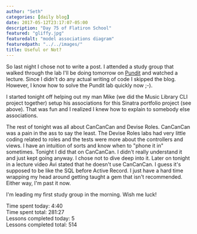 ```yaml
---
author: "Seth"
categories: [daily blog]
date: 2017-05-12T23:17:07-05:00
description: "Day 75 of Flatiron School"
featured: "gliffy.jpg"
featuredalt: "model associations diagram"
featuredpath: "../../images/"
title: Useful or Not?
---
```


So last night I chose not to write a post. I attended a study group that walked through the lab I'll be doing tomorrow on [Pundit][1] and watched a lecture. Since I didn't do any actual writing of code I skipped the blog. However, I know how to solve the Pundit lab quickly now ;-).

I started tonight off helping out my man Mike (we did the Music Library CLI project together) setup his associations for this Sinatra portfolio project (see above). That was fun and I realized I knew how to explain to somebody else associations.

The rest of tonight was all about CanCanCan and Devise Roles. CanCanCan was a pain in the ass to say the least. The Devise Roles labs had very little coding related to roles and the tests were more about the controllers and views. I have an intuition of sorts and know when to "phone it in" sometimes. Tonight I did that on CanCanCan. I didn't really understand it and just kept going anyway. I chose not to dive deep into it. Later on tonight in a lecture video Avi stated that he doesn't use CanCanCan. I guess it's supposed to be like the SQL before Active Record. I just have a hard time wrapping my head around getting taught a gem that isn't recommended. Either way, I'm past it now.

I'm leading my first study group in the morning. Wish me luck!

Time spent today: 4:40  
Time spent total: 281:27  
Lessons completed today: 5  
Lessons completed total: 514

  [1]:https://github.com/elabs/pundit
